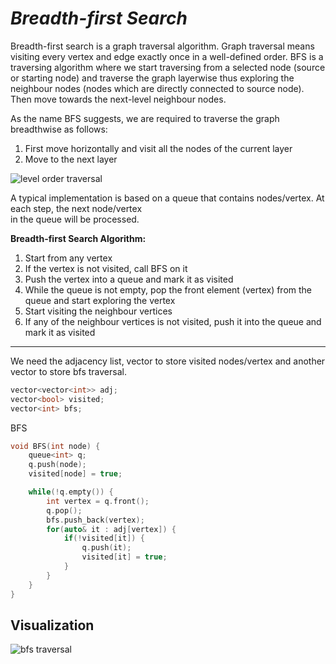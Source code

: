 # *Breadth-first Search*  

Breadth-first search is a graph traversal algorithm. Graph traversal means visiting every vertex and edge exactly once in a well-defined order. BFS is a traversing algorithm where we start traversing from a selected node (source or starting node) and traverse the graph layerwise thus exploring the neighbour nodes (nodes which are directly connected to source node). Then move towards the next-level neighbour nodes.

As the name BFS suggests, we are required to traverse the graph breadthwise as follows:

1.  First move horizontally and visit all the nodes of the current layer
2.  Move to the next layer

![level order traversal](https://he-s3.s3.amazonaws.com/media/uploads/fdec3c2.jpg)

A typical implementation is based on a queue that contains nodes/vertex. At each step, the next node/vertex  
in the queue will be processed.

**Breadth-first Search Algorithm:**   

 1. Start from any vertex  
 2. If the vertex is not visited, call BFS on it  
 3. Push the vertex into a queue and mark it as visited  
 4. While the queue is not empty, pop the front element (vertex) from the queue and start exploring the vertex  
 5. Start visiting the neighbour vertices  
 6. If any of the neighbour vertices is not visited, push it into the queue and mark it as visited  

---  
We need the adjacency list, vector to store visited nodes/vertex and another vector to store bfs traversal.  
 
````cpp
vector<vector<int>> adj;
vector<bool> visited;
vector<int> bfs;
````

BFS 
````cpp
void BFS(int node) {
    queue<int> q;
    q.push(node);
    visited[node] = true;

    while(!q.empty()) {
        int vertex = q.front();
        q.pop();
        bfs.push_back(vertex);
        for(auto& it : adj[vertex]) {
            if(!visited[it]) {
                q.push(it);
                visited[it] = true;
            }
        }
    }   
}
````

Visualization  
--

![bfs traversal](https://he-s3.s3.amazonaws.com/media/uploads/0dbec9e.jpg)
